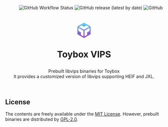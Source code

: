 <p align="right">
<img alt="GitHub Workflow Status" src="https://img.shields.io/github/workflow/status/project-toybox/toybox-vips/Build">
<img alt="GitHub release (latest by date)" src="https://img.shields.io/github/v/release/project-toybox/toybox-vips">
<img alt="GitHub" src="https://img.shields.io/github/license/project-toybox/toybox-vips">
</p>

<p align="center">
    <h1 align="center">
        <img src="https://raw.githubusercontent.com/project-toybox/toybox-assets/main/images/toybox-icon.png" width="50" height="50">
        <p>Toybox VIPS</p>
    </h1>
    <p align="center">Prebuilt libvips binaries for Toybox<br>It provides a customized version of libvips supporting HEIF and JXL.</p>
    <br>
</p>

## License
The contents are freely available under the [MIT License](http://opensource.org/licenses/MIT). However, prebuilt binaries are distributed by [GPL-2.0](https://opensource.org/licenses/GPL-2.0).
